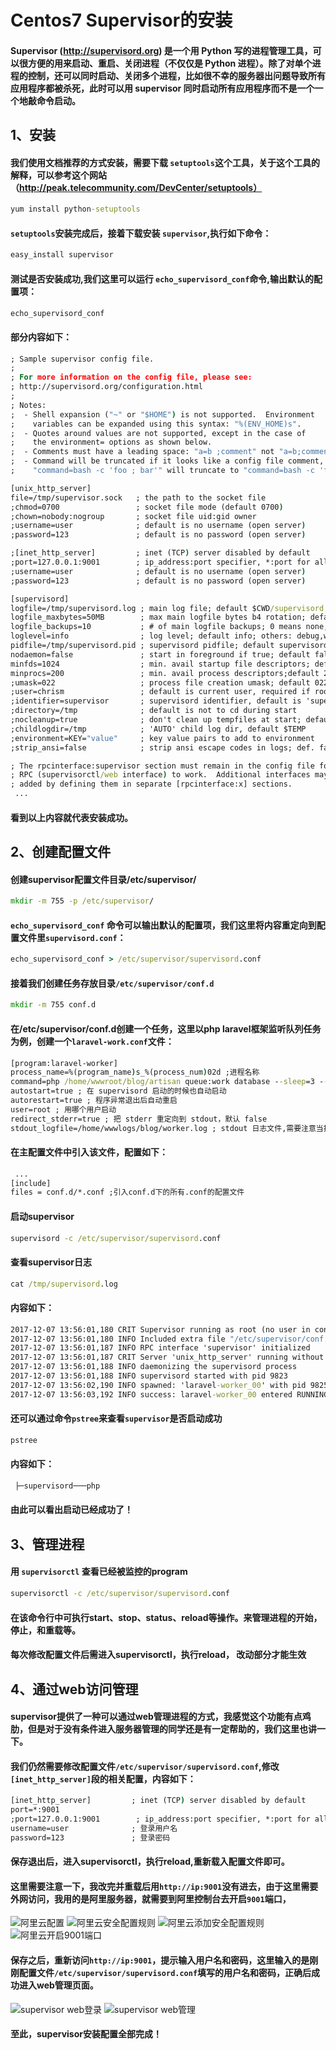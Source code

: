 # Centos7 Supervisor的安装
#### Supervisor (http://supervisord.org) 是一个用 Python 写的进程管理工具，可以很方便的用来启动、重启、关闭进程（不仅仅是 Python 进程）。除了对单个进程的控制，还可以同时启动、关闭多个进程，比如很不幸的服务器出问题导致所有应用程序都被杀死，此时可以用 supervisor 同时启动所有应用程序而不是一个一个地敲命令启动。

## 1、安装
#### 我们使用文档推荐的方式安装，需要下载 ``setuptools``这个工具，关于这个工具的解释，可以参考这个网站（http://peak.telecommunity.com/DevCenter/setuptools）
```cmd
yum install python-setuptools
```
#### ``setuptools``安装完成后，接着下载安装 ``supervisor``,执行如下命令：
```cmd
easy_install supervisor
```
#### 测试是否安装成功,我们这里可以运行 ``echo_supervisord_conf``命令,输出默认的配置项：
```cmd
echo_supervisord_conf
```
#### 部分内容如下：
```cmd
; Sample supervisor config file.
;
; For more information on the config file, please see:
; http://supervisord.org/configuration.html
;
; Notes:
;  - Shell expansion ("~" or "$HOME") is not supported.  Environment
;    variables can be expanded using this syntax: "%(ENV_HOME)s".
;  - Quotes around values are not supported, except in the case of
;    the environment= options as shown below.
;  - Comments must have a leading space: "a=b ;comment" not "a=b;comment".
;  - Command will be truncated if it looks like a config file comment, e.g.
;    "command=bash -c 'foo ; bar'" will truncate to "command=bash -c 'foo ".

[unix_http_server]
file=/tmp/supervisor.sock   ; the path to the socket file
;chmod=0700                 ; socket file mode (default 0700)
;chown=nobody:nogroup       ; socket file uid:gid owner
;username=user              ; default is no username (open server)
;password=123               ; default is no password (open server)

;[inet_http_server]         ; inet (TCP) server disabled by default
;port=127.0.0.1:9001        ; ip_address:port specifier, *:port for all iface
;username=user              ; default is no username (open server)
;password=123               ; default is no password (open server)

[supervisord]
logfile=/tmp/supervisord.log ; main log file; default $CWD/supervisord.log
logfile_maxbytes=50MB        ; max main logfile bytes b4 rotation; default 50MB
logfile_backups=10           ; # of main logfile backups; 0 means none, default 10
loglevel=info                ; log level; default info; others: debug,warn,trace
pidfile=/tmp/supervisord.pid ; supervisord pidfile; default supervisord.pid
nodaemon=false               ; start in foreground if true; default false
minfds=1024                  ; min. avail startup file descriptors; default 1024
minprocs=200                 ; min. avail process descriptors;default 200
;umask=022                   ; process file creation umask; default 022
;user=chrism                 ; default is current user, required if root
;identifier=supervisor       ; supervisord identifier, default is 'supervisor'
;directory=/tmp              ; default is not to cd during start
;nocleanup=true              ; don't clean up tempfiles at start; default false
;childlogdir=/tmp            ; 'AUTO' child log dir, default $TEMP
;environment=KEY="value"     ; key value pairs to add to environment
;strip_ansi=false            ; strip ansi escape codes in logs; def. false

; The rpcinterface:supervisor section must remain in the config file for
; RPC (supervisorctl/web interface) to work.  Additional interfaces may be
; added by defining them in separate [rpcinterface:x] sections.
 ...
```
#### 看到以上内容就代表安装成功。
## 2、创建配置文件
#### 创建supervisor配置文件目录/etc/supervisor/
```cmd
mkdir -m 755 -p /etc/supervisor/
```
####  ``echo_supervisord_conf`` 命令可以输出默认的配置项，我们这里将内容重定向到配置文件里``supervisord.conf``：
```cmd
echo_supervisord_conf > /etc/supervisor/supervisord.conf
```
#### 接着我们创建任务存放目录``/etc/supervisor/conf.d``
```cmd
mkdir -m 755 conf.d
```
#### 在/etc/supervisor/conf.d创建一个任务，这里以php laravel框架监听队列任务为例，创建一个``laravel-work.conf``文件：
```cmd
[program:laravel-worker]
process_name=%(program_name)s_%(process_num)02d ;进程名称
command=php /home/wwwroot/blog/artisan queue:work database --sleep=3 --tries=3 --daemon ;需要执行的命令
autostart=true ; 在 supervisord 启动的时候也自动启动
autorestart=true ; 程序异常退出后自动重启
user=root ; 用哪个用户启动
redirect_stderr=true ; 把 stderr 重定向到 stdout，默认 false
stdout_logfile=/home/wwwlogs/blog/worker.log ; stdout 日志文件,需要注意当指定目录不存在时无法正常启动，所以需要手动创建目录（supervisord 会自动创建日志文件）
```
#### 在主配置文件中引入该文件，配置如下：
```cmd
 ...
[include]
files = conf.d/*.conf ;引入conf.d下的所有.conf的配置文件
```
#### 启动supervisor
```cmd
supervisord -c /etc/supervisor/supervisord.conf
```
#### 查看supervisor日志
```cmd
cat /tmp/supervisord.log
```


#### 内容如下：
```cmd
2017-12-07 13:56:01,180 CRIT Supervisor running as root (no user in config file)
2017-12-07 13:56:01,180 INFO Included extra file "/etc/supervisor/conf.d/laravel-work.conf" during parsing
2017-12-07 13:56:01,187 INFO RPC interface 'supervisor' initialized
2017-12-07 13:56:01,187 CRIT Server 'unix_http_server' running without any HTTP authentication checking
2017-12-07 13:56:01,188 INFO daemonizing the supervisord process
2017-12-07 13:56:01,188 INFO supervisord started with pid 9823
2017-12-07 13:56:02,190 INFO spawned: 'laravel-worker_00' with pid 9825
2017-12-07 13:56:03,192 INFO success: laravel-worker_00 entered RUNNING state, process has stayed up for > than 1 seconds (startsecs)

```
#### 还可以通过命令``pstree``来查看``supervisor``是否启动成功
```cmd
pstree
```
#### 内容如下：
```cmd
 ├─supervisord───php
```
#### 由此可以看出启动已经成功了！
## 3、管理进程
#### 用 ``supervisorctl`` 查看已经被监控的program
```cmd
supervisorctl -c /etc/supervisor/supervisord.conf
```
#### 在该命令行中可执行start、stop、status、reload等操作。来管理进程的开始，停止，和重载等。
#### 每次修改配置文件后需进入supervisorctl，执行reload， 改动部分才能生效
## 4、通过web访问管理
#### supervisor提供了一种可以通过web管理进程的方式，我感觉这个功能有点鸡肋，但是对于没有条件进入服务器管理的同学还是有一定帮助的，我们这里也讲一下。
#### 我们仍然需要修改配置文件``/etc/supervisor/supervisord.conf``,修改``[inet_http_server]``段的相关配置，内容如下：
```cmd
[inet_http_server]         ; inet (TCP) server disabled by default
port=*:9001
;port=127.0.0.1:9001        ; ip_address:port specifier, *:port for all iface
username=user              ; 登录用户名
password=123               ; 登录密码
```
#### 保存退出后，进入supervisorctl，执行reload,重新载入配置文件即可。
#### 这里需要注意一下，我改完并重载后用``http://ip:9001``没有进去，由于这里需要外网访问，我用的是阿里服务器，就需要到阿里控制台去开启``9001``端口，
![阿里云配置](./img/ali_safe.png)
![阿里云安全配置规则](./img/ali_saferule.png)
![阿里云添加安全配置规则](./img/ali_addsafe.png)
![阿里云开启9001端口](./img/9001.png)
#### 保存之后，重新访问``http://ip:9001``，提示输入用户名和密码，这里输入的是刚刚配置文件``/etc/supervisor/supervisord.conf``填写的用户名和密码，正确后成功进入web管理页面。
![supervisor web登录](./img/super_weblogin.png)
![supervisor web管理](./img/supr_guanli.png)

#### 至此，supervisor安装配置全部完成！
